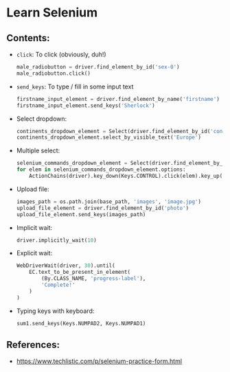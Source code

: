 # Learn Selenium

## Contents:
- `click`: To click (obviously, duh!)
  ```python
  male_radiobutton = driver.find_element_by_id('sex-0')
  male_radiobutton.click()
  ```
- `send_keys`: To type / fill in some input text
  ```python
  firstname_input_element = driver.find_element_by_name('firstname')
  firstname_input_element.send_keys('Sherlock')
  ```
- Select dropdown:
  ```python
  continents_dropdown_element = Select(driver.find_element_by_id('continents'))
  continents_dropdown_element.select_by_visible_text('Europe')
  ```
- Multiple select:
  ```python
  selenium_commands_dropdown_element = Select(driver.find_element_by_id('selenium_commands'))
  for elem in selenium_commands_dropdown_element.options:
      ActionChains(driver).key_down(Keys.CONTROL).click(elem).key_up(Keys.CONTROL).perform()
  ```
- Upload file:
  ```python
  images_path = os.path.join(base_path, 'images', 'image.jpg')
  upload_file_element = driver.find_element_by_id('photo')
  upload_file_element.send_keys(images_path)
  ```
- Implicit wait:
  ```python
  driver.implicitly_wait(10)
  ```
- Explicit wait:
  ```python
  WebDriverWait(driver, 30).until(
      EC.text_to_be_present_in_element(
          (By.CLASS_NAME, 'progress-label'),
          'Complete!'
      )
  )
  ```
- Typing keys with keyboard:
  ```python
  sum1.send_keys(Keys.NUMPAD2, Keys.NUMPAD1)
  ```

## References:
- https://www.techlistic.com/p/selenium-practice-form.html